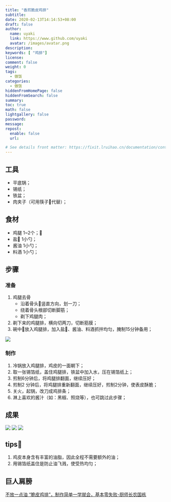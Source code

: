 ```yaml
---
title: "香煎脆皮鸡排"
subtitle: 
date: 2020-02-13T14:14:53+08:00
draft: false
author:
  name: uyaki
  link: https://www.github.com/uyaki
  avatar: /images/avatar.png
description:
keywords: [ "鸡排"]
license:
comment: false
weight: 0
tags:
  - 做饭 
categories:
  - 做饭
hiddenFromHomePage: false
hiddenFromSearch: false
summary:
toc: true
math: false
lightgallery: false
password:
message:
repost:
  enable: false
  url: 

# See details front matter: https://fixit.lruihao.cn/documentation/content-management/introduction/#front-matter
---
```


<!--more-->

## 工具

- 平底锅；
- 锡纸；
- 铁盆；
- 肉夹子（可用筷子🥢代替）；

## 食材

- 鸡腿 1~2个；🍗
- 盐🧂  1小勺；
- 酱油  1小勺；
- 料酒  1小勺；

## 步骤

### 准备

1. 鸡腿去骨
   - 沿着骨头🦴竖直方向，划一刀；
   - 绕着骨头根部切断脚筋；
   - 剃下鸡腿肉；
2. 剃下来的鸡腿排，横向切两刀，切断筋膜；
3. 碗中🥣放入鸡腿排，加入盐🧂、酱油、料酒抓拌均匀，腌制15分钟备用；

![](https://cdn.jsdelivr.net/gh/uyaki/pic-cloud/img/20200213145329.png)

### 制作

1. 冷锅放入鸡腿排，鸡皮的一面朝下；
2. 取一张锡箔纸，盖住鸡腿排，铁盆中加入水，压在锡箔纸上；
3. 煎制6分钟后，将鸡腿排翻面，继续压好；
4. 煎制2 分钟后，将鸡腿排重新翻面，继续压好，煎制2分钟，使表皮酥脆；
5. 关火，起锅，改刀成鸡排条；
6. 淋上喜欢的酱汁（如：黑椒、照烧等），也可跳过此步骤；



## 成果

![](https://cdn.jsdelivr.net/gh/uyaki/pic-cloud/img/20200213145414.png)
![](https://cdn.jsdelivr.net/gh/uyaki/pic-cloud/img/20200213145500.png)
![](https://cdn.jsdelivr.net/gh/uyaki/pic-cloud/img/20200213145534.png)

## tips📌

1. 鸡皮本身含有丰富的油脂，因此全程不需要额外的油；
2. 用锡箔纸盖住是防止油飞溅，使受热均匀；

## 巨人肩膀

[不放一点油 “脆皮鸡排”，制作简单一学就会，基本零失败-厨师长农国栋](https://www.bilibili.com/video/av59227037/)
